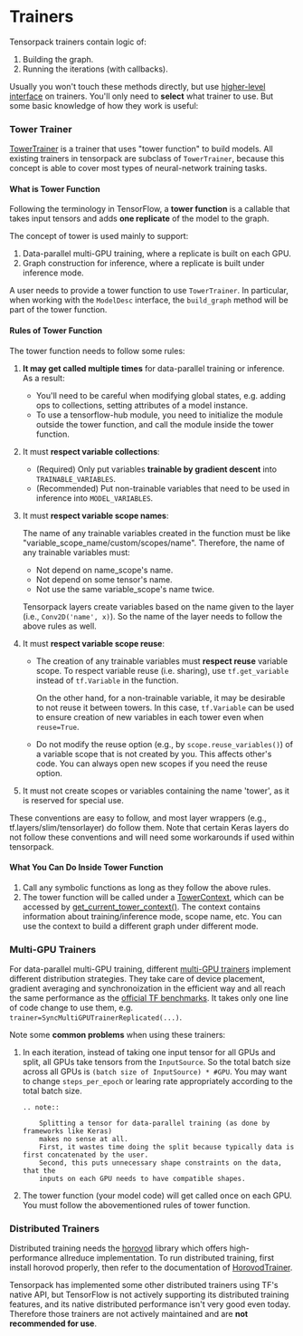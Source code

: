 
# Trainers

Tensorpack trainers contain logic of:

1. Building the graph.
2. Running the iterations (with callbacks).

Usually you won't touch these methods directly, but use
[higher-level interface](training-interface.html) on trainers.
You'll only need to __select__ what trainer to use.
But some basic knowledge of how they work is useful:

### Tower Trainer

[TowerTrainer](../modules/train.html#tensorpack.train.TowerTrainer)
is a trainer that uses "tower function" to build models.
All existing trainers in tensorpack are subclass of ``TowerTrainer``,
because this concept is able to cover most types of neural-network training tasks.

#### What is Tower Function

Following the terminology in TensorFlow,
a __tower function__ is a callable that takes input tensors and adds __one replicate__ of the model to the graph.

The concept of tower is used mainly to support:
1. Data-parallel multi-GPU training, where a replicate is built on each GPU.
2. Graph construction for inference, where a replicate is built under inference mode.

A user needs to provide a tower function to use `TowerTrainer`.
In particular, when working with the `ModelDesc` interface, the `build_graph`
method will be part of the tower function.

#### Rules of Tower Function

The tower function needs to follow some rules:

1. __It may get called multiple times__ for data-parallel training or inference. As a result:
   * You'll need to be careful when modifying global states, e.g.
     adding ops to collections, setting attributes of a model instance.
   * To use a tensorflow-hub module, you need to initialize the
     module outside the tower function, and call the module inside the tower function.
2. It must __respect variable collections__:
   * (Required) Only put variables __trainable by gradient descent__ into `TRAINABLE_VARIABLES`.
   * (Recommended) Put non-trainable variables that need to be used in inference into `MODEL_VARIABLES`.
3. It must __respect variable scope names__:

   The name of any trainable variables created in the function must be like "variable_scope_name/custom/scopes/name".
	 Therefore, the name of any trainable variables must:

	 * Not depend on name_scope's name.
	 * Not depend on some tensor's name.
	 * Not use the same variable_scope's name twice.

	 Tensorpack layers create variables based on the name given to the layer  (i.e., `Conv2D('name', x)`).
	 So the name of the layer needs to follow the above rules as well.
4. It must __respect variable scope reuse__:
   * The creation of any trainable variables must __respect reuse__ variable scope.
     To respect variable reuse (i.e. sharing), use `tf.get_variable` instead of `tf.Variable` in the function.

     On the other hand, for a non-trainable variable, it may be desirable to not reuse it between towers.
     In this case, `tf.Variable` can be used to ensure creation of new variables in each tower even when `reuse=True`.
   * Do not modify the reuse option (e.g., by `scope.reuse_variables()`) of a variable
     scope that is not created by you. This affects other's code. You can always
     open new scopes if you need the reuse option.
5. It must not create scopes or variables containing the name 'tower', as it is
   reserved for special use.

These conventions are easy to follow, and most layer wrappers (e.g.,
tf.layers/slim/tensorlayer) do follow them. Note that certain Keras layers do not
follow these conventions and will need some workarounds if used within tensorpack.

#### What You Can Do Inside Tower Function
1. Call any symbolic functions as long as they follow the above rules.
2. The tower function will be called under a
 [TowerContext](../modules/tfutils.html#tensorpack.tfutils.tower.BaseTowerContext),
 which can be accessed by [get_current_tower_context()](../modules/tfutils.html#tensorpack.tfutils.tower.get_current_tower_context).
   The context contains information about training/inference mode, scope name, etc.
   You can use the context to build a different graph under different mode.


### Multi-GPU Trainers

For data-parallel multi-GPU training, different [multi-GPU trainers](../modules/train.html)
implement different distribution strategies.
They take care of device placement, gradient averaging and synchronoization
in the efficient way and all reach the same performance as the
[official TF benchmarks](https://www.tensorflow.org/performance/benchmarks).
It takes only one line of code change to use them, e.g. `trainer=SyncMultiGPUTrainerReplicated(...)`.

Note some __common problems__ when using these trainers:

1. In each iteration, instead of taking one input tensor for all GPUs and split,
    all GPUs take tensors from the `InputSource`.
	So the total batch size across all GPUs is ``(batch size of InputSource) * #GPU``.
    You may want to change `steps_per_epoch` or learing rate appropriately according
    to the total batch size.

    ```eval_rst
    .. note::

        Splitting a tensor for data-parallel training (as done by frameworks like Keras)
        makes no sense at all.
        First, it wastes time doing the split because typically data is first concatenated by the user.
        Second, this puts unnecessary shape constraints on the data, that the
        inputs on each GPU needs to have compatible shapes.
    ```

2. The tower function (your model code) will get called once on each GPU.
   You must follow the abovementioned rules of tower function.

### Distributed Trainers

Distributed training needs the [horovod](https://github.com/uber/horovod) library which offers high-performance allreduce implementation.
To run distributed training, first install horovod properly, then refer to the
documentation of [HorovodTrainer](../modules/train.html#tensorpack.train.HorovodTrainer).

Tensorpack has implemented some other distributed trainers using TF's native API,
but TensorFlow is not actively supporting its distributed training features, and
its native distributed performance isn't very good even today.
Therefore those trainers are not actively maintained and are __not recommended for use__.
